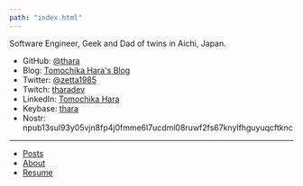 ```yaml
---
path: "index.html"
---
```


Software Engineer, Geek and Dad of twins in Aichi, Japan.

- GitHub: [@thara](https://github.com/thara)
- Blog: [Tomochika Hara's Blog](https://blog.thara.jp)
- Twitter: [@zetta1985](https://twitter.com/zetta1985)
- Twitch: [tharadev](https://twitch.tv/tharadev)
- LinkedIn: [Tomochika Hara](https://www.linkedin.com/in/tomochikahara/)
- Keybase: [thara](https://keybase.io/thara)
- Nostr: npub13sul93y05vjn8fp4j0fmme6l7ucdml08ruwf2fs67knylfhguyuqcftknc

---

- [Posts](./posts.html)
- [About](./about.html)
- [Resume](./resume-ja.html)
